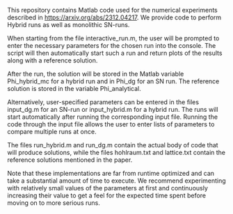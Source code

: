 
This repository contains Matlab code used for the numerical experiments described in https://arxiv.org/abs/2312.04217. We provide code to perform Hybrid runs as well as monolithic SN-runs.

When starting from the file interactive_run.m, the user will be prompted to enter the necessary parameters for the chosen run into the console. The script will then automatically start such a run and return plots of the results along with a reference solution.

After the run, the solution will be stored in the Matlab variable Phi_hybrid_mc for a hybrid run and in Phi_dg for an SN run. The reference solution is stored in the variable Phi_analytical.

Alternatively, user-specified parameters can be entered in the files input_dg.m for an SN-run or input_hybrid.m for a hybrid run. The runs will start automatically after running the corresponding input file. Running the code through the input file allows the user to enter lists of parameters to compare multiple runs at once.

The files run_hybrid.m and run_dg.m contain the actual body of code that will produce solutions, while the files hohlraum.txt and lattice.txt contain the reference solutions mentioned in the paper.

Note that these implementations are far from runtime optimized and can take a substantial amount of time to execute. We recommend experimenting with relatively small values of the parameters at first and continuously increasing their value to get a feel for the expected time spent before moving on to more serious runs.
